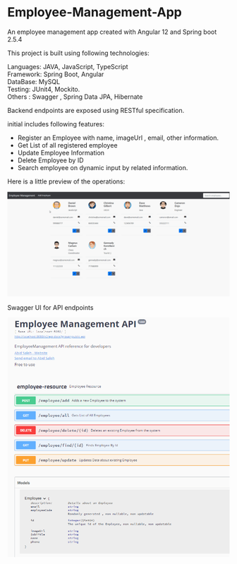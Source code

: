 # Employee-Management-App
An employee management app created with Angular 12 and Spring boot 2.5.4

This project is built using following technologies:
  
  Languages: JAVA, JavaScript, TypeScript </br>
  Framework: Spring Boot, Angular</br>
  DataBase: MySQL</br>
  Testing: JUnit4, Mockito.</br>
  Others : Swagger , Spring Data JPA, Hibernate</br>
  
Backend endpoints are exposed using RESTful specification.

initial includes following features:

* Register an Employee with name, imageUrl , email, other information.
* Get List of all registered employee 
* Update Employee Information
* Delete Employee by ID
* Search employee on dynamic input by related information.

Here is a little preview of the operations: 

![](https://github.com/AbidSaleh/Employee-Management-App/blob/main/Operation%20Demonstration.gif)

Swagger UI for API endpoints

![](https://github.com/AbidSaleh/Employee-Management-App/blob/main/employeemanagement-backend/swagger-ui-upd.png)
